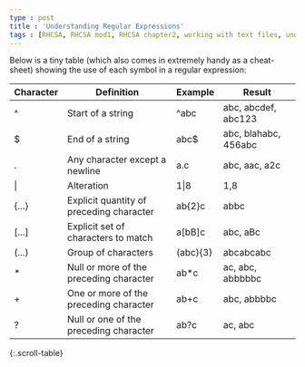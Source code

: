 ```yaml
---
type : post
title : 'Understanding Regular Expressions'
tags : [RHCSA, RHCSA mod1, RHCSA chapter2, working with text files, understanding regular expressions, RegEx]
---
```


Below is a tiny table (which also comes in extremely handy as a cheat-sheet) showing the use of each symbol in a regular expression:

| Character | Definition                               | Example  | Result               |
|-----------|------------------------------------------|----------|----------------------|
| ^         | Start of a string                        | ^abc     | abc, abcdef, abc123  |
| $         | End of a string                          | abc$     | abc, blahabc, 456abc |
| .         | Any character except a newline           | a.c      | abc, aac, a2c        |
| \|        | Alteration                               | 1\|8     | 1,8                  |
| {...}     | Explicit quantity of preceding character | ab{2}c   | abbc                 |
| [...]     | Explicit set of characters to match      | a[bB]c   | abc, aBc             |
| (...)     | Group of characters                      | (abc){3} | abcabcabc            |
| *         | Null or more of the preceding character  | ab*c     | ac, abc, abbbbbc     |
| +         | One or more of the preceding character   | ab+c     | abc, abbbbc          |
| ?         | Null or one of the preceding character   | ab?c     | ac, abc              |
{:.scroll-table}

